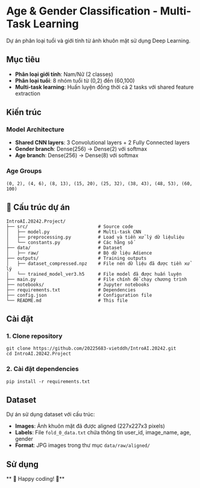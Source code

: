 # Age & Gender Classification - Multi-Task Learning

Dự án phân loại tuổi và giới tính từ ảnh khuôn mặt sử dụng Deep Learning.

## Mục tiêu

- **Phân loại giới tính**: Nam/Nữ (2 classes)
- **Phân loại tuổi**: 8 nhóm tuổi từ (0,2) đến (60,100)
- **Multi-task learning**: Huấn luyện đồng thời cả 2 tasks với shared feature extraction

## Kiến trúc

### Model Architecture
- **Shared CNN layers**: 3 Convolutional layers + 2 Fully Connected layers
- **Gender branch**: Dense(256) → Dense(2) với softmax
- **Age branch**: Dense(256) → Dense(8) với softmax

### Age Groups
```
(0, 2), (4, 6), (8, 13), (15, 20), (25, 32), (38, 43), (48, 53), (60, 100)
```

## 📁 Cấu trúc dự án

```
IntroAI.20242.Project/
├── src/                          # Source code
│   ├── model.py                  # Multi-task CNN
│   ├── preprocessing.py          # Load và tiền xử lý dữ liệuliệu
│   └── constants.py              # Các hằng số
├── data/                         # Dataset
│   ├── raw/                      # Bộ dữ liệu Adience
├── outputs/                      # Training outputs
│   ├── dataset_compressed.npz    # File nén dữ liệu đã được tiền xử lý
│   └── trained_model_ver3.h5     # File model đã được huấn luyện
├── main.py                       # File chính để chạy chương trình
├── notebooks/                    # Jupyter notebooks
├── requirements.txt              # Dependencies
├── config.json                   # Configuration file
└── README.md                     # This file
```

## Cài đặt

### 1. Clone repository
```
git clone https://github.com/20225683-vietddh/IntroAI.20242.git
cd IntroAI.20242.Project
```

### 2. Cài đặt dependencies
```
pip install -r requirements.txt
```

## Dataset

Dự án sử dụng dataset với cấu trúc:
- **Images**: Ảnh khuôn mặt đã được aligned (227x227x3 pixels)
- **Labels**: File `fold_0_data.txt` chứa thông tin user_id, image_name, age, gender
- **Format**: JPG images trong thư mục `data/raw/aligned/`

## Sử dụng

** 🎯 Happy coding! 🎯**